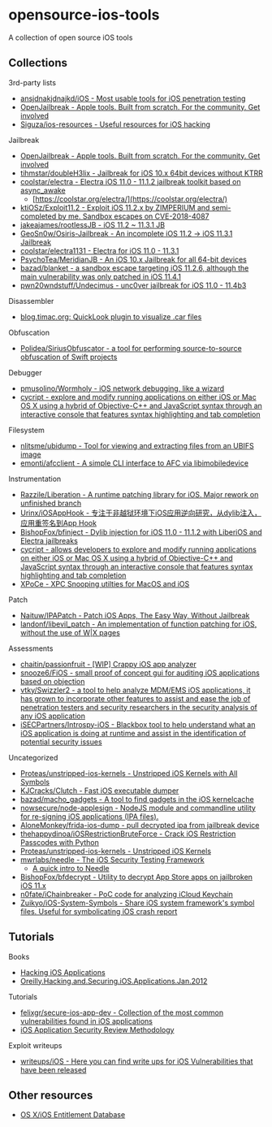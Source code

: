 # opensource-ios-tools

A collection of open source iOS tools

## Collections

3rd-party lists

* [ansjdnakjdnajkd/iOS - Most usable tools for iOS penetration testing](https://github.com/ansjdnakjdnajkd/iOS)
* [OpenJailbreak - Apple tools. Built from scratch. For the community. Get involved](https://github.com/OpenJailbreak)
* [Siguza/ios-resources - Useful resources for iOS hacking](https://github.com/Siguza/ios-resources)

Jailbreak

* [OpenJailbreak - Apple tools. Built from scratch. For the community. Get involved](https://github.com/OpenJailbreak)
* [tihmstar/doubleH3lix - Jailbreak for iOS 10.x 64bit devices without KTRR](https://github.com/tihmstar/doubleH3lix)
* [coolstar/electra - Electra iOS 11.0 - 11.1.2 jailbreak toolkit based on async_awake](https://github.com/coolstar/electra)
  * [https://coolstar.org/electra/](https://coolstar.org/electra/)
* [ktiOSz/Exploit11.2 - Exploit iOS 11.2.x by ZIMPERIUM and semi-completed by me. Sandbox escapes on CVE-2018-4087](https://github.com/ktiOSz/Exploit11.2)
* [jakeajames/rootlessJB - iOS 11.2 ~ 11.3.1 JB](https://github.com/jakeajames/rootlessJB)
* [GeoSn0w/Osiris-Jailbreak - An incomplete iOS 11.2 -> iOS 11.3.1 Jailbreak](https://github.com/GeoSn0w/Osiris-Jailbreak)
* [coolstar/electra1131 - Electra for iOS 11.0 - 11.3.1](https://github.com/coolstar/electra1131)
* [PsychoTea/MeridianJB - An iOS 10.x Jailbreak for all 64-bit devices](https://github.com/PsychoTea/MeridianJB)
* [bazad/blanket - a sandbox escape targeting iOS 11.2.6, although the main vulnerability was only patched in iOS 11.4.1](https://github.com/bazad/blanket)
* [pwn20wndstuff/Undecimus - unc0ver jailbreak for iOS 11.0 - 11.4b3](https://github.com/pwn20wndstuff/Undecimus)

Disassembler

* [blog.timac.org: QuickLook plugin to visualize .car files](https://blog.timac.org/2018/1112-quicklook-plugin-to-visualize-car-files/#downloads)

Obfuscation

* [Polidea/SiriusObfuscator - a tool for performing source-to-source obfuscation of Swift projects](https://github.com/Polidea/SiriusObfuscator)

Debugger

* [pmusolino/Wormholy - iOS network debugging, like a wizard](https://github.com/pmusolino/Wormholy)
* [cycript - explore and modify running applications on either iOS or Mac OS X using a hybrid of Objective-C++ and JavaScript syntax through an interactive console that features syntax highlighting and tab completion](http://www.cycript.org/)

Filesystem

* [nlitsme/ubidump - Tool for viewing and extracting files from an UBIFS image](https://github.com/nlitsme/ubidump)
* [emonti/afcclient - A simple CLI interface to AFC via libimobiledevice](https://github.com/emonti/afcclient)

Instrumentation

* [Razzile/Liberation - A runtime patching library for iOS. Major rework on unfinished branch](https://github.com/Razzile/Liberation)
* [Urinx/iOSAppHook - 专注于非越狱环境下iOS应用逆向研究，从dylib注入，应用重签名到App Hook](https://github.com/Urinx/iOSAppHook)
* [BishopFox/bfinject - Dylib injection for iOS 11.0 - 11.1.2 with LiberiOS and Electra jailbreaks](https://github.com/BishopFox/bfinject)
* [cycript - allows developers to explore and modify running applications on either iOS or Mac OS X using a hybrid of Objective-C++ and JavaScript syntax through an interactive console that features syntax highlighting and tab completion](http://www.cycript.org/)
* [XPoCe - XPC Snooping utilties for MacOS and iOS](http://newosxbook.com/tools/XPoCe.html)

Patch

* [Naituw/IPAPatch - Patch iOS Apps, The Easy Way, Without Jailbreak](https://github.com/Naituw/IPAPatch)
* [landonf/libevil_patch - An implementation of function patching for iOS, without the use of W|X pages](https://github.com/landonf/libevil_patch)

Assessments

* [chaitin/passionfruit - [WIP] Crappy iOS app analyzer](https://github.com/chaitin/passionfruit)
* [snooze6/FiOS - small proof of concept gui for auditing iOS applications based on objection](https://github.com/snooze6/FiOS)
* [vtky/Swizzler2 - a tool to help analyze MDM/EMS iOS applications, it has grown to incorporate other features to assist and ease the job of penetration testers and security researchers in the security analysis of any iOS application](https://github.com/vtky/Swizzler2)
* [iSECPartners/Introspy-iOS - Blackbox tool to help understand what an iOS application is doing at runtime and assist in the identification of potential security issues](https://github.com/iSECPartners/Introspy-iOS)

Uncategorized

* [Proteas/unstripped-ios-kernels - Unstripped iOS Kernels with All Symbols](https://github.com/Proteas/unstripped-ios-kernels)
* [KJCracks/Clutch - Fast iOS executable dumper](https://github.com/KJCracks/Clutch)
* [bazad/macho_gadgets - A tool to find gadgets in the iOS kernelcache](https://github.com/bazad/macho_gadgets)
* [nowsecure/node-applesign - NodeJS module and commandline utility for re-signing iOS applications (IPA files).](https://github.com/nowsecure/node-applesign)
* [AloneMonkey/frida-ios-dump - pull decrypted ipa from jailbreak device](https://github.com/AloneMonkey/frida-ios-dump)
* [thehappydinoa/iOSRestrictionBruteForce - Crack iOS Restriction Passcodes with Python](https://github.com/thehappydinoa/iOSRestrictionBruteForce)
* [Proteas/unstripped-ios-kernels - Unstripped iOS Kernels](https://github.com/Proteas/unstripped-ios-kernels)
* [mwrlabs/needle - The iOS Security Testing Framework](https://github.com/mwrlabs/needle)
  * [A quick intro to Needle](https://labs.mwrinfosecurity.com/blog/needle-how-to/)
* [BishopFox/bfdecrypt - Utility to decrypt App Store apps on jailbroken iOS 11.x](https://github.com/BishopFox/bfdecrypt)
* [n0fate/iChainbreaker - PoC code for analyzing iCloud Keychain](https://github.com/n0fate/iChainbreaker)
* [Zuikyo/iOS-System-Symbols - Share iOS system framework's symbol files. Useful for symbolicating iOS crash report](https://github.com/Zuikyo/iOS-System-Symbols)

## Tutorials

Books

* [Hacking iOS Applications](https://web.securityinnovation.com/hubfs/iOS%20Hacking%20Guide.pdf)
* [Oreilly.Hacking.and.Securing.iOS.Applications.Jan.2012](https://doc.lagout.org/security/Oreilly%20Hacking%20and%20Securing%20iOS%20Applications%20Jan%202012/Oreilly.Hacking.and.Securing.iOS.Applications.Jan.2012.pdf)

Tutorials

* [felixgr/secure-ios-app-dev - Collection of the most common vulnerabilities found in iOS applications](https://github.com/felixgr/secure-ios-app-dev)
* [iOS Application Security Review Methodology](http://research.aurainfosec.io/ios-application-security-review-methodology/)

Exploit writeups

* [writeups/iOS - Here you can find write ups for iOS Vulnerabilities that have been released](https://github.com/writeups/iOS)

## Other resources

* [OS X/iOS Entitlement Database](http://newosxbook.com/ent.jl?ent=&osVer=MacOS13)

